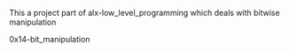 This a project part of alx-low_level_programming which
deals with bitwise manipulation

0x14-bit_manipulation
